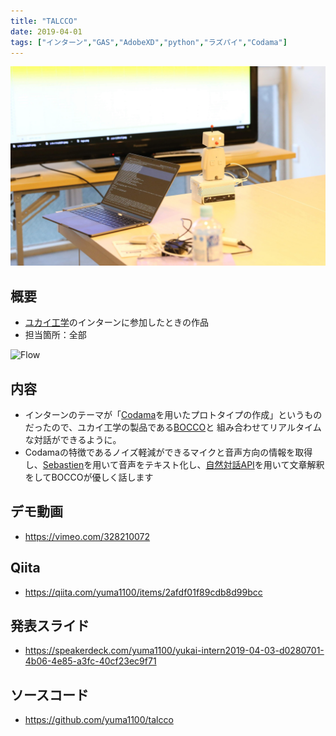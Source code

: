 ```yaml
---
title: "TALCCO"
date: 2019-04-01
tags: ["インターン","GAS","AdobeXD","python","ラズパイ","Codama"]
---
```

![Site](talcco_header.JPG)
## 概要
- [ユカイ工学](https://www.ux-xu.com/)のインターンに参加したときの作品
- 担当箇所：全部
  
![Flow](https://camo.qiitausercontent.com/71fe2bf2e0915d5ab755a9d1a3359afc2f9f5cc4/68747470733a2f2f71696974612d696d6167652d73746f72652e73332e616d617a6f6e6177732e636f6d2f302f3331363436382f65636237336639632d326263312d383865372d663563362d3439323136653134653063632e6a706567)

## 内容
- インターンのテーマが「[Codama](https://codama.ux-xu.com/)を用いたプロトタイプの作成」というものだったので、ユカイ工学の製品である[BOCCO](http://www.bocco.me/)と 組み合わせてリアルタイムな対話ができるように。
- Codamaの特徴であるノイズ軽減ができるマイクと音声方向の情報を取得し、[Sebastien](https://dev.smt.docomo.ne.jp/?p=common_page&p_name=sebastien_teaser)を用いて音声をテキスト化し、[自然対話API](https://dev.smt.docomo.ne.jp/?p=docs.api.page&api_name=natural_dialogue&p_name=api_usage_scenario)を用いて文章解釈をしてBOCCOが優しく話します

## デモ動画
- https://vimeo.com/328210072

## Qiita
- https://qiita.com/yuma1100/items/2afdf01f89cdb8d99bcc

## 発表スライド
- https://speakerdeck.com/yuma1100/yukai-intern2019-04-03-d0280701-4b06-4e85-a3fc-40cf23ec9f71
  
## ソースコード
- https://github.com/yuma1100/talcco